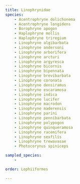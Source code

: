 ```yaml
---
title: Linophrynidae
species:
    - Acentrophryne dolichonema
    - Acentrophryne longidens
    - Borophryne apogon
    - Haplophryne mollis
    - Haplophryne triregium
    - Linophryne algibarbata
    - Linophryne andersoni
    - Linophryne arborifera
    - Linophryne arcturi
    - Linophryne argyresca
    - Linophryne bicornis
    - Linophryne bipennata
    - Linophryne brevibarbata
    - Linophryne coronata
    - Linophryne densiramus
    - Linophryne escaramosa
    - Linophryne indica
    - Linophryne lucifer
    - Linophryne macrodon
    - Linophryne maderensis
    - Linophryne parini
    - Linophryne pennibarbata
    - Linophryne polypogon
    - Linophryne quinqueramosa
    - Linophryne racemifera
    - Linophryne sexfilis
    - Linophryne trewavasae
    - Photocorynus spiniceps

sampled_species:
    - 

order: Lophiiformes

---
```

